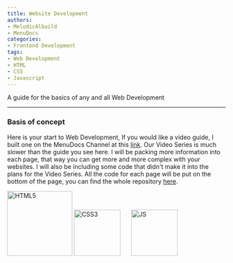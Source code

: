 ```yaml
---
title: Website Development
authors:
- MelodicAlbuild
- MenuDocs
categories:
- Frontend Development
tags:
- Web Development
- HTML
- CSS
- Javascript
---
```

A guide for the basics of any and all Web Development

<!-- more -->

---

### Basis of concept

Here is your start to Web Development, If you would like a video guide, I built one on the MenuDocs Channel at this [link](https://www.youtube.com/playlist?list=PLWnw41ah3I4ZWMIAVEEMg97i6aOwwqFxF). Our Video Series is much slower than the guide you see here. I will be packing more information into each page, that way you can get more and more complex with your websites. I will also be including some code that didn't make it into the plans for the Video Series. All the code for each page will be put on the bottom of the page, you can find the whole repository [here](https://github.com/MelodicAlbuild/menudocsguides/tree/master/Web%20Dev).

<img src="/images/htmlassets/html.png" alt="HTML5" width="150"/>
<!-- <a href="fullguidecss.html"><img src="/images/htmlassets/css.svg" alt="CSS3" width="107"/></a> -->
<img src="/images/htmlassets/css.svg" alt="CSS3" width="107"/>
<!-- <a href="fullguidejs.html"><img src="/images/htmlassets/js.png" alt="JS" width="107" style="margin-left:22px"/></a> -->
<img src="/images/htmlassets/js.png" alt="JS" width="107" style="margin-left:21px"/>
